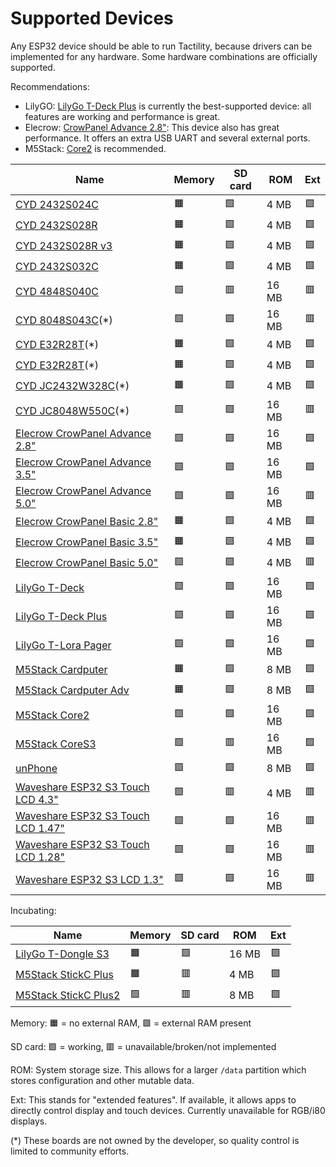 # Supported Devices

Any ESP32 device should be able to run Tactility, because drivers can be implemented for any hardware.
Some hardware combinations are officially supported.

Recommendations:
- LilyGO: [LilyGo T-Deck Plus](devices/lilygo-tdeck-plus.md) is currently the best-supported device: all features are working and performance is great.
- Elecrow: [CrowPanel Advance 2.8"](devices/elecrow-crowpanel-advance-28.md): This device also has great performance. It offers an extra USB UART and several external ports.
- M5Stack: [Core2](devices/m5stack-core2.md) is recommended.

|Name|Memory|SD card|ROM|Ext|
|-|-|-|-|-|
|[CYD 2432S024C](devices/cyd-2432s024c.md)|🟧|🟩|4 MB|🟩|
|[CYD 2432S028R](devices/cyd-2432s028r.md)|🟧|🟩|4 MB|🟩|
|[CYD 2432S028R v3](devices/cyd-2432s028rv3.md)|🟧|🟩|4 MB|🟩|
|[CYD 2432S032C](devices/cyd-2432s032c.md)|🟧|🟩|4 MB|🟩|
|[CYD 4848S040C](devices/cyd-4848s040c.md)|🟩|🟥|16 MB|🟥|
|[CYD 8048S043C](devices/cyd-8048s043c.md)(\*)|🟩|🟩|16 MB|🟥|
|[CYD E32R28T](devices/cyd-e32r28t.md)(\*)|🟧|🟩|4 MB|🟩|
|[CYD E32R28T](devices/cyd-e32r32p.md)(\*)|🟧|🟩|4 MB|🟩|
|[CYD JC2432W328C](devices/cyd-jc2432w328c.md)(\*)|🟧|🟩|4 MB|🟩|
|[CYD JC8048W550C](devices/cyd-jc8048w550c.md)(\*)|🟩|🟩|16 MB|🟥|
|[Elecrow CrowPanel Advance 2.8"](devices/elecrow-crowpanel-advance-28.md)|🟩|🟩|16 MB|🟩|
|[Elecrow CrowPanel Advance 3.5"](devices/elecrow-crowpanel-advance-35.md)|🟩|🟩|16 MB|🟩|
|[Elecrow CrowPanel Advance 5.0"](devices/elecrow-crowpanel-advance-50.md)|🟩|🟩|16 MB|🟥|
|[Elecrow CrowPanel Basic 2.8"](devices/elecrow-crowpanel-basic-28.md)|🟧|🟩|4 MB|🟩|
|[Elecrow CrowPanel Basic 3.5"](devices/elecrow-crowpanel-basic-35.md)|🟧|🟩|4 MB|🟩|
|[Elecrow CrowPanel Basic 5.0"](devices/elecrow-crowpanel-basic-50.md)|🟩|🟩|4 MB|🟥|
|[LilyGo T-Deck](devices/lilygo-tdeck.md)|🟩|🟩|16 MB|🟩|
|[LilyGo T-Deck Plus](devices/lilygo-tdeck-plus.md)|🟩|🟩|16 MB|🟩|
|[LilyGo T-Lora Pager](devices/lilygo-tlora-pager.md)|🟩|🟩|16 MB|🟩|
|[M5Stack Cardputer](devices/m5stack-cardputer.md)|🟧|🟩|8 MB|🟩|
|[M5Stack Cardputer Adv](devices/m5stack-cardputer-adv.md)|🟧|🟩|8 MB|🟩|
|[M5Stack Core2](devices/m5stack-core2.md)|🟩|🟩|16 MB|🟩|
|[M5Stack CoreS3](devices/m5stack-cores3.md)|🟩|🟥|16 MB|🟩|
|[unPhone](devices/unphone.md)|🟩|🟩|8 MB|🟩|
|[Waveshare ESP32 S3 Touch LCD 4.3"](devices/waveshare-s3-touch-lcd-43.md)|🟩|🟥|4 MB|🟥|
|[Waveshare ESP32 S3 Touch LCD 1.47"](devices/waveshare-s3-touch-lcd-147.md)|🟩|🟩|16 MB|🟥|
|[Waveshare ESP32 S3 Touch LCD 1.28"](devices/waveshare-s3-touch-lcd-128.md)|🟩|🟩|16 MB|🟥|
|[Waveshare ESP32 S3 LCD 1.3"](devices/waveshare-s3-lcd-13.md)|🟩|🟩|16 MB|🟥|

Incubating:

|Name|Memory|SD card|ROM|Ext|
|-|-|-|-|-|
|[LilyGo T-Dongle S3](devices/lilygo-tdongle-s3.md)|🟧|🟩|16 MB|🟩|
|[M5Stack StickC Plus](devices/m5stack-stickc-plus.md)|🟧|🟥|4 MB|🟩|
|[M5Stack StickC Plus2](devices/m5stack-stickc-plus2.md)|🟩|🟥|8 MB|🟩|

Memory: 🟧 = no external RAM, 🟩 = external RAM present

SD card: 🟩 = working, 🟥 = unavailable/broken/not implemented

ROM: System storage size. This allows for a larger `/data` partition which stores configuration and other mutable data.

Ext: This stands for "extended features". If available, it allows apps to directly control display and touch devices. Currently unavailable for RGB/i80 displays.

 (\*) These boards are not owned by the developer, so quality control is limited to community efforts.
